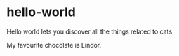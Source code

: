 # hello-world
Hello world lets you discover all the things related to cats 

My favourite chocolate is Lindor. 
